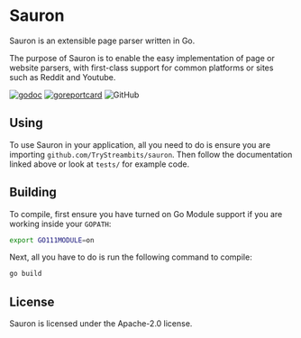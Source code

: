 # Sauron

Sauron is an extensible page parser written in Go.

The purpose of Sauron is to enable the easy implementation of page or website parsers, with first-class support for common platforms or sites such as Reddit and Youtube.

[![godoc](https://img.shields.io/badge/godoc-reference-blue.svg?style=for-the-badge)](https://godoc.org/github.com/TryStreambits/sauron)
[![goreportcard](https://img.shields.io/badge/goreportcard-A+-green.svg?style=for-the-badge)](https://goreportcard.com/report/github.com/TryStreambits/sauron)
![GitHub](https://img.shields.io/github/license/TryStreambits/sauron.svg?style=for-the-badge)

## Using

To use Sauron in your application, all you need to do is ensure you are importing `github.com/TryStreambits/sauron`. Then follow the documentation linked above or look at `tests/` for example code.

## Building

To compile, first ensure you have turned on Go Module support if you are working inside your `GOPATH`:

``` bash
export GO111MODULE=on
```

Next, all you have to do is run the following command to compile:

``` bash
go build
```

## License

Sauron is licensed under the Apache-2.0 license.